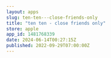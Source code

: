 ```yaml
---
layout: apps
slug: ten-ten---close-friends-only
title: "ten ten - close friends only"
store: apple
app_id: 1481768339
date: 2024-06-14T00:27:15Z
published: 2022-09-29T07:00:00Z
---
```

